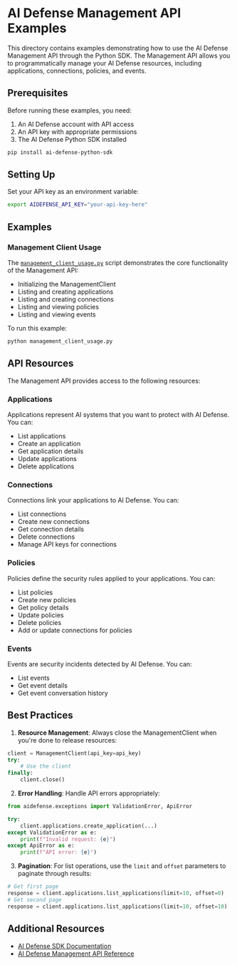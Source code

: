 # AI Defense Management API Examples

This directory contains examples demonstrating how to use the AI Defense Management API through the Python SDK. The Management API allows you to programmatically manage your AI Defense resources, including applications, connections, policies, and events.

## Prerequisites

Before running these examples, you need:

1. An AI Defense account with API access
2. An API key with appropriate permissions
3. The AI Defense Python SDK installed

```bash
pip install ai-defense-python-sdk
```

## Setting Up

Set your API key as an environment variable:

```bash
export AIDEFENSE_API_KEY="your-api-key-here"
```

## Examples

### Management Client Usage

The [`management_client_usage.py`](./management_client_usage.py) script demonstrates the core functionality of the Management API:

- Initializing the ManagementClient
- Listing and creating applications
- Listing and creating connections
- Listing and viewing policies
- Listing and viewing events

To run this example:

```bash
python management_client_usage.py
```

## API Resources

The Management API provides access to the following resources:

### Applications

Applications represent AI systems that you want to protect with AI Defense. You can:

- List applications
- Create an application
- Get application details
- Update applications
- Delete applications

### Connections

Connections link your applications to AI Defense. You can:

- List connections
- Create new connections
- Get connection details
- Delete connections
- Manage API keys for connections

### Policies

Policies define the security rules applied to your applications. You can:

- List policies
- Create new policies
- Get policy details
- Update policies
- Delete policies
- Add or update connections for policies

### Events

Events are security incidents detected by AI Defense. You can:

- List events
- Get event details
- Get event conversation history

## Best Practices

1. **Resource Management**: Always close the ManagementClient when you're done to release resources:

```python
client = ManagementClient(api_key=api_key)
try:
    # Use the client
finally:
    client.close()
```

2. **Error Handling**: Handle API errors appropriately:

```python
from aidefense.exceptions import ValidationError, ApiError

try:
    client.applications.create_application(...)
except ValidationError as e:
    print(f"Invalid request: {e}")
except ApiError as e:
    print(f"API error: {e}")
```

3. **Pagination**: For list operations, use the `limit` and `offset` parameters to paginate through results:

```python
# Get first page
response = client.applications.list_applications(limit=10, offset=0)
# Get second page
response = client.applications.list_applications(limit=10, offset=10)
```

## Additional Resources

- [AI Defense SDK Documentation](https://github.com/AkhilBhavanam-Cisco/ai-defense-python-sdk)
- [AI Defense Management API Reference](https://api.security.cisco.com/api/ai-defense/v1)
